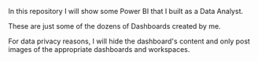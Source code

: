In this repository I will show some Power BI that I built as a Data Analyst.

These are just some of the dozens of Dashboards created by me.

For data privacy reasons, I will hide the dashboard's content and only post images of the appropriate dashboards and workspaces.
